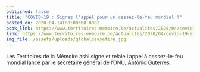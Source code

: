 ```yaml
---
published: false
title: "COVID-19 : Signez l'appel pour un cessez-le-feu mondial !"
posted_on: 2020-04-14T00:00:00.000Z
book_link: https://www.territoires-memoire.be/actualites/2020/04/covid-19-signez-lappel-pour-un-cessez-le-feu-mondial/
link: https://www.territoires-memoire.be/actualites/2020/04/covid-19-signez-lappel-pour-un-cessez-le-feu-mondial/
img_file: /assets/uploads/globalceasefire.jpg
---
```

Les Territoires de la Mémoire asbl signe et relaie l’appel à cessez-le-feu mondial lancé par le secrétaire général de l’ONU, António Guterres.